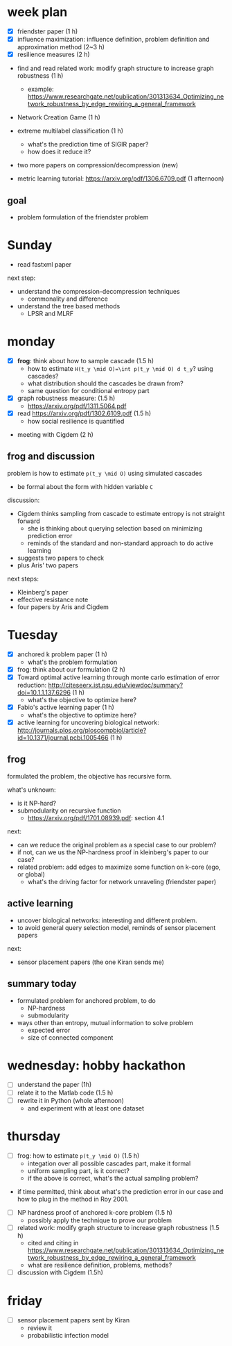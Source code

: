 # week plan

- [X] friendster paper (1 h)
- [X] influence maximization: influence definition, problem definition and approximation method (2~3 h)
- [X] resilience measures (2 h)
- find and read related work: modify graph structure to increase graph robustness (1 h)
  - example: https://www.researchgate.net/publication/301313634_Optimizing_network_robustness_by_edge_rewiring_a_general_framework
- Network Creation Game (1 h)

- extreme multilabel classification (1 h)
  - what's the prediction time of  SIGIR paper? 
  - how does it reduce it?
- two more papers on compression/decompression (new)
- metric learning tutorial: https://arxiv.org/pdf/1306.6709.pdf (1 afternoon)

## goal

- problem formulation of the friendster problem

# Sunday

- read fastxml paper

next step:

- understand the compression-decompression techniques
  - commonality and difference
- understand the tree based methods
  - LPSR and MLRF


# monday

- [X] **frog**: think about how to sample cascade (1.5 h)
  - how to estimate `H(t_y \mid O)=\int p(t_y \mid O) d t_y`? using cascades?
  - what distribution should the cascades be drawn from?
  - same question for conditional entropy part
- [X] graph robustness measure: (1.5 h)
  - https://arxiv.org/pdf/1311.5064.pdf
- [X] read https://arxiv.org/pdf/1302.6109.pdf (1.5 h)
  - how social resilience is quantified
- meeting with Cigdem (2 h)

## frog and discussion

problem is how to estimate `p(t_y \mid O)` using simulated cascades

- be formal about the form with hidden variable `C`

discussion:

- Cigdem thinks sampling from cascade to estimate entropy is not straight forward
  - she is thinking about querying selection based on minimizing prediction error
  - reminds of the standard and non-standard approach to do active learning
- suggests two papers to check
- plus Aris' two papers

next steps:

- Kleinberg's paper
- effective resistance note
- four papers by Aris and Cigdem

# Tuesday

- [X] anchored k problem paper (1 h)
  - what's the problem formulation
- [X] frog: think about our formulation (2 h)
- [X] Toward optimal active learning through monte carlo estimation of error reduction: http://citeseerx.ist.psu.edu/viewdoc/summary?doi=10.1.1.137.6296 (1 h)
  - what's the objective to optimize here?
- [X] Fabio's active learning paper (1 h)
  - what's the objective to optimize here?
- [X] active learning for uncovering biological network: http://journals.plos.org/ploscompbiol/article?id=10.1371/journal.pcbi.1005466 (1 h)

## frog

formulated the problem, the objective has recursive form. 

what's unknown:

- is it NP-hard?
- submodularity on recursive function
  - https://arxiv.org/pdf/1701.08939.pdf: section 4.1

next:

- can we reduce the original problem as a special case to our problem?
- if not, can we us the NP-hardness proof in kleinberg's paper to our case?
- related problem: add edges to maximize some function on k-core (ego, or global)
  - what's the driving factor for network unraveling (friendster paper)

## active learning

- uncover biological networks: interesting and different problem. 
- to avoid general query selection model, reminds of sensor placement papers

next:

- sensor placement papers (the one Kiran sends me)

## summary today

- formulated problem for anchored problem, to do
  - NP-hardness
  - submodularity
- ways other than entropy, mutual information to solve problem
  - expected error
  - size of connected component

# wednesday: hobby hackathon

- [ ] understand the paper (1h)
- [ ] relate it to the Matlab code (1.5 h)
- [ ] rewrite it in Python (whole afternoon)
  - and experiment with at least one dataset


# thursday

- [ ] frog: how to estimate `p(t_y \mid O)` (1.5 h)
  - integation over all possible cascades part, make it formal
  - uniform sampling part, is it correct?
  - if the above is correct, what's the actual sampling problem?
- if time permitted, think about what's the prediction error in our case and how to plug in the method in Roy 2001. 
- [ ] NP hardness proof of anchored k-core problem (1.5 h)
  - possibly apply the technique to prove our problem
- [ ] related work: modify graph structure to increase graph robustness (1.5 h)
  - cited and citing in https://www.researchgate.net/publication/301313634_Optimizing_network_robustness_by_edge_rewiring_a_general_framework
  - what are resilience definition, problems, methods?
- [ ] discussion with Cigdem (1.5h)

# friday

- [ ] sensor placement papers sent by Kiran
  - review it
  - probabilistic infection model